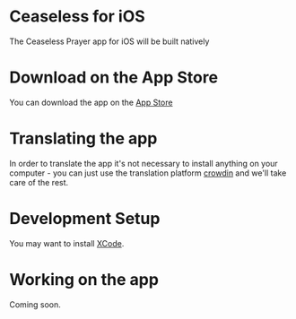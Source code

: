 # Ceaseless for iOS
The Ceaseless Prayer app for iOS will be built natively

# Download on the App Store

You can download the app on the [App Store](https://itunes.apple.com/us/app/ceaseless/id973610764?mt=8)

# Translating the app

In order to translate the app it's not necessary to install anything on your computer - you can just use the translation platform [crowdin](https://crowdin.com/project/ceaselessios) and we'll take care of the rest.

# Development Setup

You may want to install [XCode](https://developer.apple.com/tools/xcode/).

# Working on the app

Coming soon.
